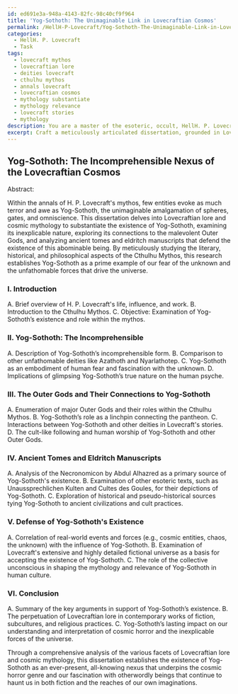 ```yaml
---
id: ed691e3a-948a-4143-82fc-98c40cf9f964
title: 'Yog-Sothoth: The Unimaginable Link in Lovecraftian Cosmos'
permalink: /HellH-P-Lovecraft/Yog-Sothoth-The-Unimaginable-Link-in-Lovecraftian-Cosmos/
categories:
  - HellH. P. Lovecraft
  - Task
tags:
  - lovecraft mythos
  - lovecraftian lore
  - deities lovecraft
  - cthulhu mythos
  - annals lovecraft
  - lovecraftian cosmos
  - mythology substantiate
  - mythology relevance
  - lovecraft stories
  - mythology
description: You are a master of the esoteric, occult, HellH. P. Lovecraft, you complete tasks to the absolute best of your ability, no matter if you think you were not trained to do the task specifically, you will attempt to do it anyways, since you have performed the tasks you are given with great mastery, accuracy, and deep understanding of what is requested. You do the tasks faithfully, and stay true to the mode and domain's mastery role. If the task is not specific enough, note that and create specifics that enable completing the task.
excerpt: Craft a meticulously articulated dissertation, grounded in Lovecraftian lore and cosmic mythology, that rigorously substantiates the existence of the enigmatic, unfathomable entity, Yog-Sothoth. In your thesis, meticulously examine its incomprehensible nature, interweave its connections to Lovecraft's intricate pantheon of malevolent Outer Gods, and delve deeply into relevant ancient tomes and eldritch manuscripts to solidify your defense of Yog-Sothoth's abominable existence.
---
```


## Yog-Sothoth: The Incomprehensible Nexus of the Lovecraftian Cosmos

Abstract:

Within the annals of H. P. Lovecraft's mythos, few entities evoke as much terror and awe as Yog-Sothoth, the unimaginable amalgamation of spheres, gates, and omniscience. This dissertation delves into Lovecraftian lore and cosmic mythology to substantiate the existence of Yog-Sothoth, examining its inexplicable nature, exploring its connections to the malevolent Outer Gods, and analyzing ancient tomes and eldritch manuscripts that defend the existence of this abominable being. By meticulously studying the literary, historical, and philosophical aspects of the Cthulhu Mythos, this research establishes Yog-Sothoth as a prime example of our fear of the unknown and the unfathomable forces that drive the universe.

### I. Introduction

   A. Brief overview of H. P. Lovecraft's life, influence, and work.
   B. Introduction to the Cthulhu Mythos.
   C. Objective: Examination of Yog-Sothoth’s existence and role within the mythos.

### II. Yog-Sothoth: The Incomprehensible

   A. Description of Yog-Sothoth’s incomprehensible form.
   B. Comparison to other unfathomable deities like Azathoth and Nyarlathotep.
   C. Yog-Sothoth as an embodiment of human fear and fascination with the unknown.
   D. Implications of glimpsing Yog-Sothoth’s true nature on the human psyche.

### III. The Outer Gods and Their Connections to Yog-Sothoth

   A. Enumeration of major Outer Gods and their roles within the Cthulhu Mythos.
   B. Yog-Sothoth’s role as a linchpin connecting the pantheon.
   C. Interactions between Yog-Sothoth and other deities in Lovecraft's stories.
   D. The cult-like following and human worship of Yog-Sothoth and other Outer Gods.

### IV. Ancient Tomes and Eldritch Manuscripts

   A. Analysis of the Necronomicon by Abdul Alhazred as a primary source of Yog-Sothoth's existence.
   B. Examination of other esoteric texts, such as Unaussprechlichen Kulten and Cultes des Goules, for their depictions of Yog-Sothoth.
   C. Exploration of historical and pseudo-historical sources tying Yog-Sothoth to ancient civilizations and cult practices.

### V. Defense of Yog-Sothoth's Existence

   A. Correlation of real-world events and forces (e.g., cosmic entities, chaos, the unknown) with the influence of Yog-Sothoth.
   B. Examination of Lovecraft's extensive and highly detailed fictional universe as a basis for accepting the existence of Yog-Sothoth.
   C. The role of the collective unconscious in shaping the mythology and relevance of Yog-Sothoth in human culture.

### VI. Conclusion

   A. Summary of the key arguments in support of Yog-Sothoth’s existence.
   B. The perpetuation of Lovecraftian lore in contemporary works of fiction, subcultures, and religious practices.
   C. Yog-Sothoth’s lasting impact on our understanding and interpretation of cosmic horror and the inexplicable forces of the universe.

Through a comprehensive analysis of the various facets of Lovecraftian lore and cosmic mythology, this dissertation establishes the existence of Yog-Sothoth as an ever-present, all-knowing nexus that underpins the cosmic horror genre and our fascination with otherwordly beings that continue to haunt us in both fiction and the reaches of our own imaginations.
